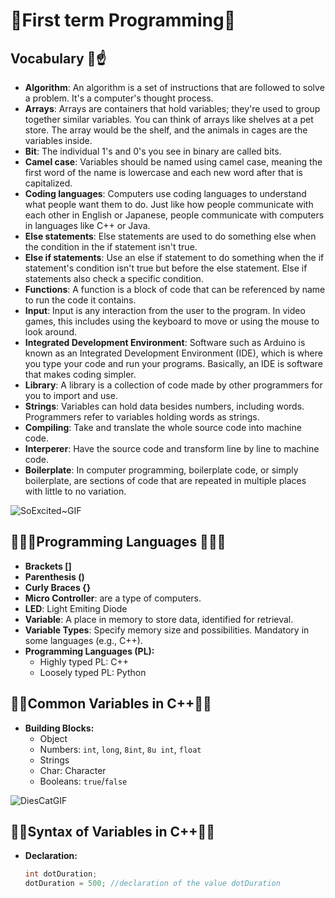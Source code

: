 # 📕First term Programming📕
## Vocabulary 🥸☝
- **Algorithm**: An algorithm is a set of instructions that are followed to solve a problem. It's a computer's thought process.
- **Arrays**: Arrays are containers that hold variables; they're used to group together similar variables. You can think of arrays like shelves at a pet store. The array would be the shelf, and the animals in cages are the variables inside.
- **Bit**: The individual 1's and 0's you see in binary are called bits.
- **Camel case**: Variables should be named using camel case, meaning the first word of the name is lowercase and each new word after that is capitalized.
- **Coding languages**: Computers use coding languages to understand what people want them to do. Just like how people communicate with each other in English or Japanese, people communicate with computers in languages like C++ or Java.
- **Else statements**: Else statements are used to do something else when the condition in the if statement isn't true.
- **Else if statements**: Use an else if statement to do something when the if statement's condition isn't true but before the else statement. Else if statements also check a specific condition.
- **Functions**: A function is a block of code that can be referenced by name to run the code it contains.
- **Input**: Input is any interaction from the user to the program. In video games, this includes using the keyboard to move or using the mouse to look around.
- **Integrated Development Environment**: Software such as Arduino is known as an Integrated Development Environment (IDE), which is where you type your code and run your programs. Basically, an IDE is software that makes coding simpler.
- **Library**: A library is a collection of code made by other programmers for you to import and use.
- **Strings**: Variables can hold data besides numbers, including words. Programmers refer to variables holding words as strings.
- **Compiling**: Take and translate the whole source code into machine code.
- **Interperer**: Have the source code and transform line by line to machine code.
- **Boilerplate**: In computer programming, boilerplate code, or simply boilerplate, are sections of code that are repeated in multiple places with little to no variation.

  
![SoExcited~GIF](https://github.com/Spaikyjordi/J25-programming-jordi/assets/144990855/49f8ded1-6d98-429a-a0f6-a0549ea6f2e3)

## 🤖🧙‍♂️Programming Languages 🧙‍♂️🤖
- **Brackets []**
- **Parenthesis ()**
- **Curly Braces {}**
- **Micro Controller**: are a type of computers.
- **LED**: Light Emiting Diode
- **Variable**: A place in memory to store data, identified for retrieval.
- **Variable Types**: Specify memory size and possibilities. Mandatory in some languages (e.g., C++).
- **Programming Languages (PL):**
  - Highly typed PL: C++
  - Loosely typed PL: Python

## 🤯👾Common Variables in C++👾🤯
- **Building Blocks:**
  - Object
  - Numbers: `int`, `long`, `8int`, `8u int`, `float`
  - Strings
  - Char: Character
  - Booleans: `true`/`false`
 

![DiesCatGIF](https://github.com/Spaikyjordi/J25-programming-jordi/assets/144990855/0a8cd85e-70ba-43ea-9eee-ceefcbeaa866) 
 ## 👨‍💻Syntax of Variables in C++👨‍💻
- **Declaration:**
  ```C++
  int dotDuration;
  dotDuration = 500; //declaration of the value dotDuration
  ```
